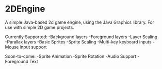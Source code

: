 # 2DEngine
A simple Java-based 2d game engine, using the Java Graphics library.
For use with simple 2D game projects.

Currently Supported:
-Background layers
-Foreground layers
-Layer Scaling
-Parallax layers
-Basic Sprites
-Sprite Scaling
-Multi-key keyboard inputs
-Mouse input support


Soon-to-come:
-Sprite Animation
-Sprite Rotation
-Audio Support
-Foreground Text

